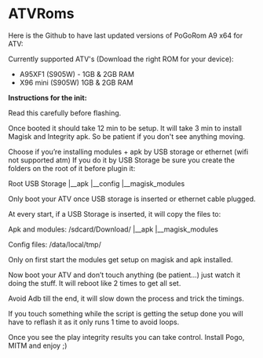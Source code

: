 # ATVRoms
Here is the Github to have last updated versions of PoGoRom A9 x64 for ATV:

Currently supported ATV's (Download the right ROM for your device):
-  A95XF1 (S905W) - 1GB & 2GB RAM
-  X96 mini (S905W) 1GB & 2GB RAM

__Instructions for the init:__

Read this carefully before flashing.

Once booted it should take 12 min to be setup. 
It will take 3 min to install Magisk and Integrity apk. So be patient if you don't see anything moving.

Choose if you’re installing modules + apk by USB storage or ethernet (wifi not supported atm)
If you do it by USB Storage be sure you create the folders on the root of it before plugin it:

Root USB Storage
|__apk
|__config
|__magisk_modules

Only boot your ATV once USB storage is inserted or ethernet cable plugged.

At every start, if a USB Storage is inserted, it will copy the files to:

Apk and modules:
/sdcard/Download/
|__apk
|__magisk_modules

Config files:
/data/local/tmp/

Only on first start the modules get setup on magisk and apk installed.

Now boot your ATV and don’t touch anything (be patient...) just watch it doing the stuff. It will reboot like 2 times to get all set.

Avoid Adb till the end, it will slow down the process and trick the timings.

If you touch something while the script is getting the setup done you will have to reflash it as it only runs 1 time to avoid loops.

Once you see the play integrity results you can take control.
Install Pogo, MITM and enjoy ;)
